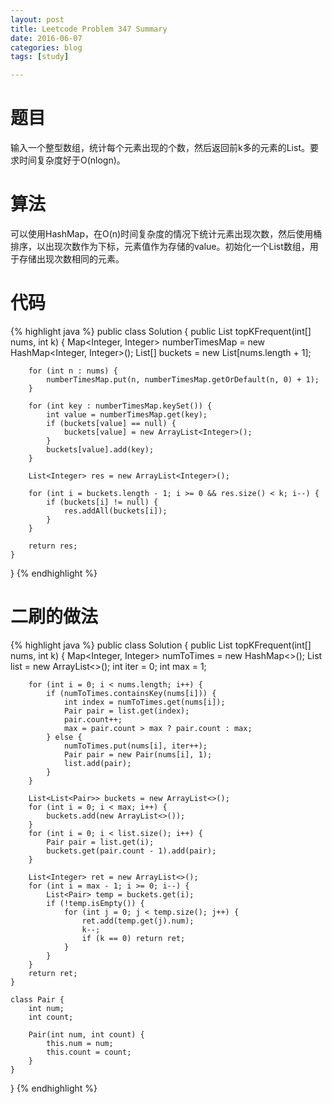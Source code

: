 ```yaml
---
layout: post
title: Leetcode Problem 347 Summary
date: 2016-06-07
categories: blog
tags: [study]

---
```


# 题目

输入一个整型数组，统计每个元素出现的个数，然后返回前k多的元素的List。要求时间复杂度好于O(nlogn)。


# 算法

可以使用HashMap，在O(n)时间复杂度的情况下统计元素出现次数，然后使用桶排序，以出现次数作为下标，元素值作为存储的value。初始化一个List数组，用于存储出现次数相同的元素。

# 代码

{% highlight java %}
public class Solution {
    public List<Integer> topKFrequent(int[] nums, int k) {
        Map<Integer, Integer> numberTimesMap = new HashMap<Integer, Integer>();
        List<Integer>[] buckets = new List[nums.length + 1];

        for (int n : nums) {
            numberTimesMap.put(n, numberTimesMap.getOrDefault(n, 0) + 1);
        }
        
        for (int key : numberTimesMap.keySet()) {
            int value = numberTimesMap.get(key);
            if (buckets[value] == null) {
                buckets[value] = new ArrayList<Integer>();
            }
            buckets[value].add(key);
        }
        
        List<Integer> res = new ArrayList<Integer>();
        
        for (int i = buckets.length - 1; i >= 0 && res.size() < k; i--) {
            if (buckets[i] != null) {
                res.addAll(buckets[i]);
            }
        }
        
        return res;
    }
}
{% endhighlight %}

# 二刷的做法

{% highlight java %}
public class Solution {
    public List<Integer> topKFrequent(int[] nums, int k) {
        Map<Integer, Integer> numToTimes = new HashMap<>();
        List<Pair> list = new ArrayList<>();
        int iter = 0;
        int max = 1;
        
        for (int i = 0; i < nums.length; i++) {
            if (numToTimes.containsKey(nums[i])) {
                int index = numToTimes.get(nums[i]);
                Pair pair = list.get(index);
                pair.count++;
                max = pair.count > max ? pair.count : max;
            } else {
                numToTimes.put(nums[i], iter++);
                Pair pair = new Pair(nums[i], 1);
                list.add(pair);
            }
        }
        
        List<List<Pair>> buckets = new ArrayList<>();
        for (int i = 0; i < max; i++) {
            buckets.add(new ArrayList<>());
        }
        for (int i = 0; i < list.size(); i++) {
            Pair pair = list.get(i);
            buckets.get(pair.count - 1).add(pair);
        }
        
        List<Integer> ret = new ArrayList<>();
        for (int i = max - 1; i >= 0; i--) {
            List<Pair> temp = buckets.get(i);
            if (!temp.isEmpty()) {
                for (int j = 0; j < temp.size(); j++) {
                    ret.add(temp.get(j).num);
                    k--;
                    if (k == 0) return ret;
                }
            }
        }
        return ret;
    }
    
    class Pair {
        int num;
        int count;
        
        Pair(int num, int count) {
            this.num = num;
            this.count = count;
        }
    }
}
{% endhighlight %}

